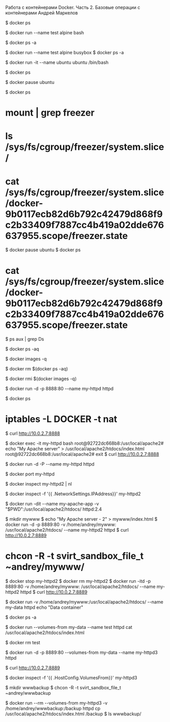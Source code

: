 Работа с контейнерами Docker. Часть 2. Базовые операции с контейнерами
Андрей Маркелов


$ docker ps



$ docker run --name test alpine bash



$ docker ps -a



$ docker run --name test alpine busybox
$ docker ps -a



$ docker run -it --name ubuntu ubuntu /bin/bash



$ docker ps



$ docker pause ubuntu

$ docker ps



# mount | grep freezer



# ls /sys/fs/cgroup/freezer/system.slice/



# cat /sys/fs/cgroup/freezer/system.slice/docker-9b0117ecb82d6b792c42479d868f9c2b33409f7887cc4b419a02dde676637955.scope/freezer.state



$ docker pause ubuntu
$ docker ps

# cat /sys/fs/cgroup/freezer/system.slice/docker-9b0117ecb82d6b792c42479d868f9c2b33409f7887cc4b419a02dde676637955.scope/freezer.state



$ ps aux | grep Ds



$ docker ps -aq

$ docker images -q



$ docker rm $(docker ps -aq)

$ docker rmi $(docker images -q)



$ docker run -d -p 8888:80 --name my-httpd httpd



$ docker ps



# iptables -L DOCKER -t nat



$ curl http://10.0.2.7:8888



$ docker exec -it my-httpd bash
root@92722dc668b8:/usr/local/apache2# echo "My Apache server" > /usr/local/apache2/htdocs/index.html
root@92722dc668b8:/usr/local/apache2# exit
$ curl http://10.0.2.7:8888



$ docker run -d -P --name my-httpd httpd



$ docker port my-httpd



$ docker inspect my-httpd2 | nl



$ docker inspect -f '{{ .NetworkSettings.IPAddress}}' my-httpd2



$ docker run -dit --name my-apache-app -v "$PWD":/usr/local/apache2/htdocs/ httpd:2.4



$ mkdir mywww
$ echo "My Apache server - 2" > mywww/index.html
$ docker run -d -p 8889:80 -v /home/andrey/mywww: /usr/local/apache2/htdocs/ --name my-httpd2 httpd
$ curl http://10.0.2.7:8889



# chcon -R -t svirt_sandbox_file_t ~andrey/mywww/



$ docker stop my-httpd2
$ docker rm my-httpd2
$ docker run -itd -p 8889:80 -v /home/andrey/mywww: /usr/local/apache2/htdocs/ --name my-httpd2 httpd
$ curl http://10.0.2.7:8889



$ docker run -v /home/andrey/mywww:/usr/local/apache2/htdocs/ --name my-data httpd echo "Data container"

$ docker ps -a



$ docker run --volumes-from my-data --name test httpd cat /usr/local/apache2/htdocs/index.html



$ docker rm test

$ docker run -d -p 8889:80 --volumes-from my-data  --name my-httpd3 httpd

$ curl http://10.0.2.7:8889



$ docker inspect -f '{{ .HostConfig.VolumesFrom}}' my-httpd3



$ mkdir wwwbackup
$ chcon -R -t svirt_sandbox_file_t ~andrey/wwwbackup



$ docker run --rm --volumes-from my-httpd3 -v /home/andrey/wwwbackup:/backup httpd cp  /usr/local/apache2/htdocs/index.html /backup
$ ls wwwbackup/
